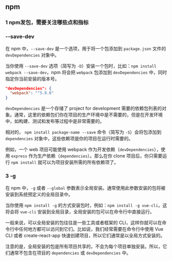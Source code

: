 ## npm

### 1 npm发包，需要关注哪些点和指标

### --save-dev

在 npm 中，`--save-dev` 是一个选项，用于将一个包添加到 `package.json` 文件的 `devDependencies` 对象中。

当你使用 `--save-dev` 选项（简写为 `-D`）安装一个包时，比如：`npm install webpack --save-dev`，npm 将会把 `webpack` 包添加到 `devDependencies` 中，同时指定你当前安装的版本号。

```json
"devDependencies": {
  "webpack": "^5.0.0"
}
```

`devDependencies` 是一个存储了 project for development 需要的依赖包列表的对象。通常，这里的依赖包们你在项目的生产环境中是不需要的，但是在开发环境中，如构建、测试和发布等过程中是非常需要的。

相对的， `npm install package-name --save` 命令（简写为 `-S`）会将包添加到 `dependencies` 对象中，这些依赖项是你的项目在运行时需要的。

例如，一个 web 项目可能使用 webpack 作为开发依赖（`devDependencies`），使用 `express` 作为生产依赖（`dependencies`）。那么在你 clone 项目后，你只需要运行 `npm install` 就可以为项目安装所需的所有依赖项了。

### 3 -g

在 npm 中，`-g` 或者 `--global` 参数表示全局安装。通常使用此参数安装的包将被安装到系统预定义的全局目录中。

当你使用 `npm install -g` 的方式安装包时，例如：`npm install -g vue-cli`，这将会将 `vue-cli` 安装到全局目录，全局安装的包可以在命令行中直接运行。

一般来说，可以全局安装的包往往是一些工具或者框架的 CLI，这样你就可以在命令行中任何地方都可以访问到它们。比如说，我们经常需要在命令行中使用 Vue CLI 或者 create-react-app 快速创建项目，所以它们通常是以全局方式安装的。

注意的是，全局安装的包是所有项目共享的，不会为每个项目单独安装。所以，它们通常不包含在项目的 `dependencies` 或 `devDependencies` 中。